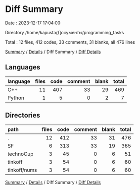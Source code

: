 # Diff Summary

Date : 2023-12-17 17:04:00

Directory /home/kapusta/Документы/programming_tasks

Total : 12 files,  412 codes, 33 comments, 31 blanks, all 476 lines

[Summary](results.md) / [Details](details.md) / Diff Summary / [Diff Details](diff-details.md)

## Languages
| language | files | code | comment | blank | total |
| :--- | ---: | ---: | ---: | ---: | ---: |
| C++ | 11 | 407 | 33 | 29 | 469 |
| Python | 1 | 5 | 0 | 2 | 7 |

## Directories
| path | files | code | comment | blank | total |
| :--- | ---: | ---: | ---: | ---: | ---: |
| . | 12 | 412 | 33 | 31 | 476 |
| SF | 6 | 313 | 33 | 19 | 365 |
| technoCup | 3 | 45 | 0 | 6 | 51 |
| tinkoff | 3 | 54 | 0 | 6 | 60 |
| tinkoff/nums | 3 | 54 | 0 | 6 | 60 |

[Summary](results.md) / [Details](details.md) / Diff Summary / [Diff Details](diff-details.md)